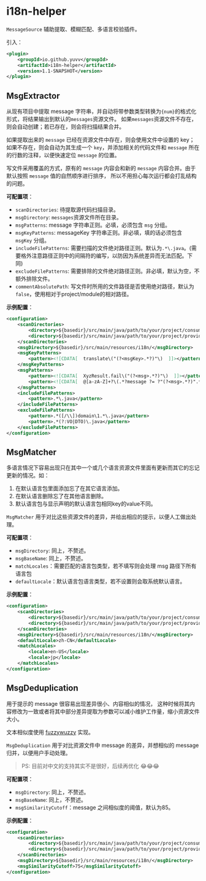 # i18n-helper

`MessageSource` 辅助提取、模糊匹配、多语言校验插件。

引入：
```xml
<plugin>
    <groupId>io.github.yuvv</groupId>
    <artifactId>i18n-helper</artifactId>
    <version>1.1-SNAPSHOT</version>
</plugin>
```


## MsgExtractor

从现有项目中提取 message 字符串，并自动将带参数类型转换为`{num}`的格式化形式，将结果输出到默认的`messages`资源文件。
如果`messages`资源文件不存在，则会自动创建；若已存在，则会将扫描结果合并。

如果提取出来的 `message` 已经在资源文件中存在，则会使用文件中设置的 key；
如果不存在，则会自动为其生成一个 `key`，并添加相关的代码文件和 `message` 所在的行数的注释，以便快速定位 `message` 的位置。

写文件采用覆盖的方式，原有的 `message` 内容会和新的 `message` 内容合并。由于默认按照 `message` 值的自然顺序进行排序，
所以不用担心每次运行都会打乱结构的问题。

**可配置项**：
- `scanDirectories`: 待提取源代码扫描目录。
- `msgDirectory`: `messages`资源文件所在目录。
- `msgPatterns`: message 字符串正则。必填，必须包含 `msg` 分组。
- `msgKeyPatterns`: messageKey 字符串正则。非必填，填的话必须包含 `msgKey` 分组。
- `includeFilePatterns`: 需要扫描的文件绝对路径正则。默认为`.*\.java`。(需要格外注意路径正则中的间隔符的编写，以防因为系统差异而无法匹配。下同)
- `excludeFilePatterns`: 需要排除的文件绝对路径正则。非必填，默认为空，不额外排除文件。
- `commentAbsolutePath`: 写文件时所用的文件路径是否使用绝对路径，默认为`false`，使用相对于project/module的相对路径。

**示例配置**：
```xml
<configuration>
    <scanDirectories>
        <directory>${basedir}/src/main/java/path/to/your/project/consumer/</directory>
        <directory>${basedir}/src/main/java/path/to/your/project/provider/</directory>
    </scanDirectories>
    <msgDirectory>${basedir}/src/main/resources/i18n/</msgDirectory>
    <msgKeyPatterns>
        <pattern><![CDATA[  translate\("(?<msgKey>.*?)"\)  ]]></pattern>
    </msgKeyPatterns>
    <msgPatterns>
        <pattern><![CDATA[  XyzResult.fail\("(?<msg>.*?)"\)  ]]></pattern>
        <pattern><![CDATA[  @[a-zA-Z]+?\(.*?message ?= ?"(?<msg>.*?)".*?\)  ]]></pattern>
    </msgPatterns>
    <includeFilePatterns>
        <pattern>.*\.java</pattern>
    </includeFilePatterns>
    <excludeFilePatterns>
        <pattern>.*([/\\])domain\1.*\.java</pattern>
        <pattern>.*(?:VO|DTO)\.java</pattern>
    </excludeFilePatterns>
</configuration>
```


## MsgMatcher

多语言情况下容易出现只在其中一个或几个语言资源文件里面有更新而其它的忘记更新的情况。如：

1. 在默认语言包里面添加忘了在其它语言添加。
2. 在默认语言删除忘了在其他语言删除。
3. 默认语言包与显示声明的默认语言包相同key的value不同。

`MsgMatcher` 用于对比这些资源文件的差异，并给出相应的提示，以便人工做出处理。

**可配置项**：
- `msgDirectory`: 同上，不赘述。
- `msgBaseName`: 同上，不赘述。
- `matchLocales`：需要匹配的语言包类型，若不填写则会处理 msg 路径下所有语言包
- `defaultLocale`：默认语言包语言类型，若不设置则会取系统默认语言。

**示例配置**：
```xml
<configuration>
    <scanDirectories>
        <directory>${basedir}/src/main/java/path/to/your/project/consumer/</directory>
        <directory>${basedir}/src/main/java/path/to/your/project/provider/</directory>
    </scanDirectories>
    <msgDirectory>${basedir}/src/main/resources/i18n/</msgDirectory>
    <defaultLocale>zh-CN</defaultLocale>
    <matchLocales>
        <locale>en-US</locale>
        <locale>jp</locale>
    </matchLocales>
</configuration>
```

## MsgDeduplication

用于提示的 message 很容易出现差异很小、内容相似的情况，
这种时候将其内容修改为一致或者将其中部分差异提取为参数可以减小维护工作量，缩小资源文件大小。

文本相似度使用 [fuzzywuzzy](https://github.com/xdrop/fuzzywuzzy) 实现。

`MsgDeduplication` 用于对比资源文件中 message 的差异，并想相似的 message 归并，以便用户手动处理。

> PS: 目前对中文的支持其实不是很好，后续再优化 😂😂😂

**可配置项**：
- `msgDirectory`: 同上，不赘述。
- `msgBaseName`: 同上，不赘述。
- `msgSimilarityCutoff`：message 之间相似度的阈值，默认为85。

**示例配置**：
```xml
<configuration>
    <scanDirectories>
        <directory>${basedir}/src/main/java/path/to/your/project/consumer/</directory>
        <directory>${basedir}/src/main/java/path/to/your/project/provider/</directory>
    </scanDirectories>
    <msgDirectory>${basedir}/src/main/resources/i18n/</msgDirectory>
    <msgSimilarityCutoff>75</msgSimilarityCutoff>
</configuration>
```
